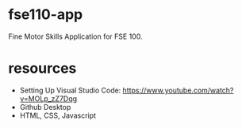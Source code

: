 # fse110-app
Fine Motor Skills Application for FSE 100.

# resources
- Setting Up Visual Studio Code: https://www.youtube.com/watch?v=MOLp_zZ7Dqg
- Github Desktop
- HTML, CSS, Javascript

